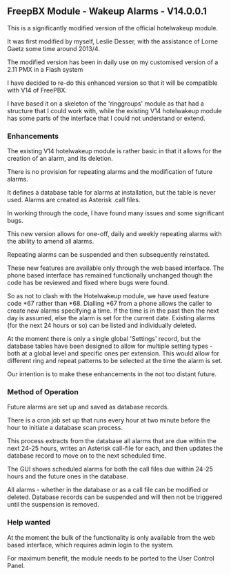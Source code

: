 <h2>FreepBX Module - Wakeup Alarms - V14.0.0.1</h2>

This is a significantly modified version of the official hotelwakeup module.

It was first modified by myself, Leslie Desser, with the assistance of Lorne Gaetz some time around 2013/4.

The modified version has been in daily use on my customised version of a 2.11 PMX in a Flash system

I have decided to re-do this enhanced version so that it will be compatible with V14 of FreePBX.

I have based it on a skeleton of the 'ringgroups' module as that had a structure that I could work with, while the
existing V14 hotelwakeup module has some parts of the interface that I could not understand or extend.

<h3>Enhancements</h3>

The existing V14 hotelwakeup module is rather basic in that it allows for the creation of an alarm, and its deletion.

There is no provision for repeating alarms and the modification of future alarms.

It defines a database table for alarms at installation, but the table is never used.  Alarms are created
as Asterisk .call files.

In working through the code, I have found many issues and some significant bugs.

This new version allows for one-off, daily and weekly repeating alarms with the ability to amend all alarms.

Repeating alarms can be suspended and then subsequently reinstated.

These new features are available only through the web based interface.  The phone based interface has remained functionally unchanged
though the code has be reviewed and fixed where bugs were found.  

So as not to clash with the Hotelwakeup module, we have used feature code *67 rather than *68.  Dialling *67 from a phone allows the caller to create new alarms specifying a time.  If the time is in the past then the next day is assumed, else the alarm is set for the current date.  Existing alarms (for the next 24 hours or so) can be listed and individually deleted.

At the moment there is only a single global 'Settings' record, but the database tables have been designed to allow
for multiple setting types - both at a global level and specific ones per extension.  This would allow for different ring and repeat patterns to be selected at the time the alarm is set. 

Our intention is to make these enhancements in the not too distant future.

<h3>Method of Operation</h3>

Future alarms are set up and saved as database records.

There is a cron job set up that runs every hour at two minute before the hour to initiate a database scan process.

This process extracts from the database all alarms that are due within the next 24-25 hours,
writes an Asterisk call-file for each, and then updates the database record to move on to the next scheduled time.

The GUI shows scheduled alarms for both the call files due within 24-25 hours and the future ones in the database.

All alarms - whether in the database or as a call file can be modified or deleted.  Database records can be suspended and will then
not be triggered until the suspension is removed.

<h3>Help wanted</h3>
At the moment the bulk of the functionality is only available from the web based interface, which requires admin login to the system.

For maximum benefit, the module needs to be ported to the User Control Panel.
